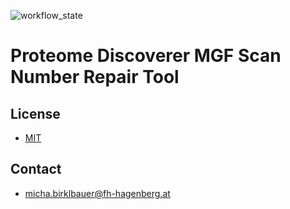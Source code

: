 ![workflow_state](https://github.com/hgb-bin-proteomics/Proteome_Discoverer_MGF_Scan_Number_Repair_Tool/workflows/python%20CI/badge.svg)

# Proteome Discoverer MGF Scan Number Repair Tool

## License

- [MIT](https://github.com/hgb-bin-proteomics/Proteome_Discoverer_MGF_Scan_Number_Repair_Tool/blob/master/LICENSE)

## Contact

- [micha.birklbauer@fh-hagenberg.at](mailto:micha.birklbauer@fh-hagenberg.at)

